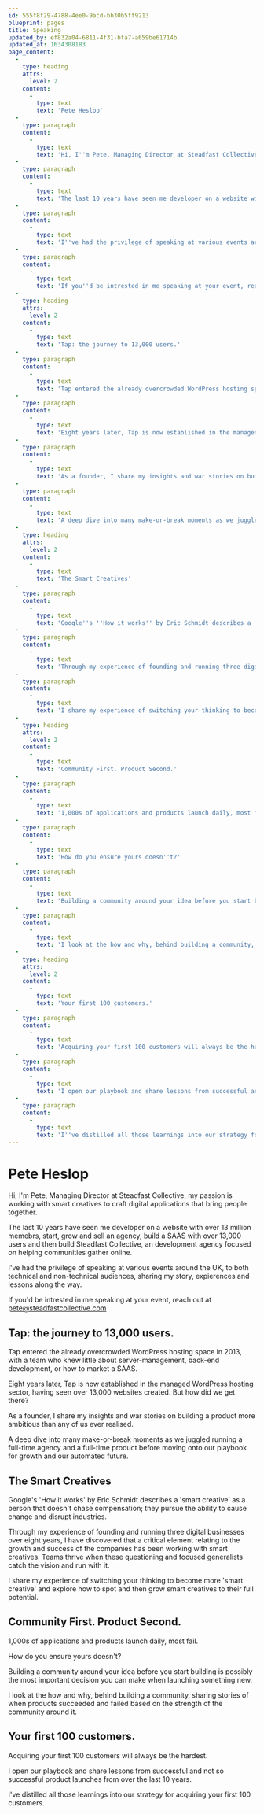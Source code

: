 ```yaml
---
id: 555f8f29-4788-4ee0-9acd-bb30b5ff9213
blueprint: pages
title: Speaking
updated_by: ef832a04-6811-4f31-bfa7-a659be61714b
updated_at: 1634308183
page_content:
  -
    type: heading
    attrs:
      level: 2
    content:
      -
        type: text
        text: 'Pete Heslop'
  -
    type: paragraph
    content:
      -
        type: text
        text: 'Hi, I''m Pete, Managing Director at Steadfast Collective, my passion is working with smart creatives to craft digital applications that bring people together.'
  -
    type: paragraph
    content:
      -
        type: text
        text: 'The last 10 years have seen me developer on a website with over 13 million memebrs, start, grow and sell an agency, build a SAAS with over 13,000 users and then build Steadfast Collective, an development agency focused on helping communities gather online.'
  -
    type: paragraph
    content:
      -
        type: text
        text: 'I''ve had the privilege of speaking at various events around the UK, to both technical and non-technical audiences, sharing my story, expierences and lessons along the way.'
  -
    type: paragraph
    content:
      -
        type: text
        text: 'If you''d be intrested in me speaking at your event, reach out at pete@steadfastcollective.com'
  -
    type: heading
    attrs:
      level: 2
    content:
      -
        type: text
        text: 'Tap: the journey to 13,000 users.'
  -
    type: paragraph
    content:
      -
        type: text
        text: 'Tap entered the already overcrowded WordPress hosting space in 2013, with a team who knew little about server-management, back-end development, or how to market a SAAS.'
  -
    type: paragraph
    content:
      -
        type: text
        text: 'Eight years later, Tap is now established in the managed WordPress hosting sector, having seen over 13,000 websites created. But how did we get there?'
  -
    type: paragraph
    content:
      -
        type: text
        text: 'As a founder, I share my insights and war stories on building a product more ambitious than any of us ever realised.'
  -
    type: paragraph
    content:
      -
        type: text
        text: 'A deep dive into many make-or-break moments as we juggled running a full-time agency and a full-time product before moving onto our playbook for growth and our automated future.'
  -
    type: heading
    attrs:
      level: 2
    content:
      -
        type: text
        text: 'The Smart Creatives'
  -
    type: paragraph
    content:
      -
        type: text
        text: 'Google''s ''How it works'' by Eric Schmidt describes a ''smart creative'' as a person that doesn''t chase compensation; they pursue the ability to cause change and disrupt industries.'
  -
    type: paragraph
    content:
      -
        type: text
        text: 'Through my experience of founding and running three digital businesses over eight years, I have discovered that a critical element relating to the growth and success of the companies has been working with smart creatives. Teams thrive when these questioning and focused generalists catch the vision and run with it.'
  -
    type: paragraph
    content:
      -
        type: text
        text: 'I share my experience of switching your thinking to become more ''smart creative'' and explore how to spot and then grow smart creatives to their full potential.'
  -
    type: heading
    attrs:
      level: 2
    content:
      -
        type: text
        text: 'Community First. Product Second.'
  -
    type: paragraph
    content:
      -
        type: text
        text: '1,000s of applications and products launch daily, most fail. '
  -
    type: paragraph
    content:
      -
        type: text
        text: 'How do you ensure yours doesn''t?'
  -
    type: paragraph
    content:
      -
        type: text
        text: 'Building a community around your idea before you start building is possibly the most important decision you can make when launching something new.'
  -
    type: paragraph
    content:
      -
        type: text
        text: 'I look at the how and why, behind building a community, sharing stories of when products succeeded and failed based on the strength of the community around it.'
  -
    type: heading
    attrs:
      level: 2
    content:
      -
        type: text
        text: 'Your first 100 customers.'
  -
    type: paragraph
    content:
      -
        type: text
        text: 'Acquiring your first 100 customers will always be the hardest. '
  -
    type: paragraph
    content:
      -
        type: text
        text: 'I open our playbook and share lessons from successful and not so successful product launches from over the last 10 years.'
  -
    type: paragraph
    content:
      -
        type: text
        text: 'I''ve distilled all those learnings into our strategy for acquiring your first 100 customers.'
---
```

# Pete Heslop
Hi, I'm Pete, Managing Director at Steadfast Collective, my passion is working with smart creatives to craft digital applications that bring people together.

The last 10 years have seen me developer on a website with over 13 million memebrs, start, grow and sell an agency, build a SAAS with over 13,000 users and then build Steadfast Collective, an development agency focused on helping communities gather online.

I've had the privilege of speaking at various events around the UK, to both technical and non-technical audiences, sharing my story, expierences and lessons along the way.

If you'd be intrested in me speaking at your event, reach out at pete@steadfastcollective.com

## Tap: the journey to 13,000 users.
Tap entered the already overcrowded WordPress hosting space in 2013, with a team who knew little about server-management, back-end development, or how to market a SAAS.

Eight years later, Tap is now established in the managed WordPress hosting sector, having seen over 13,000 websites created. But how did we get there?

As a founder, I share my insights and war stories on building a product more ambitious than any of us ever realised.

A deep dive into many make-or-break moments as we juggled running a full-time agency and a full-time product before moving onto our playbook for growth and our automated future.


## The Smart Creatives
Google's 'How it works' by Eric Schmidt describes a 'smart creative' as a person that doesn't chase compensation; they pursue the ability to cause change and disrupt industries.

Through my experience of founding and running three digital businesses over eight years, I have discovered that a critical element relating to the growth and success of the companies has been working with smart creatives. Teams thrive when these questioning and focused generalists catch the vision and run with it.

I share my experience of switching your thinking to become more 'smart creative' and explore how to spot and then grow smart creatives to their full potential.


## Community First. Product Second.
1,000s of applications and products launch daily, most fail. 

How do you ensure yours doesn't?

Building a community around your idea before you start building is possibly the most important decision you can make when launching something new.

I look at the how and why, behind building a community, sharing stories of when products succeeded and failed based on the strength of the community around it.

## Your first 100 customers.
Acquiring your first 100 customers will always be the hardest. 

I open our playbook and share lessons from successful and not so successful product launches from over the last 10 years.

I've distilled all those learnings into our strategy for acquiring your first 100 customers.